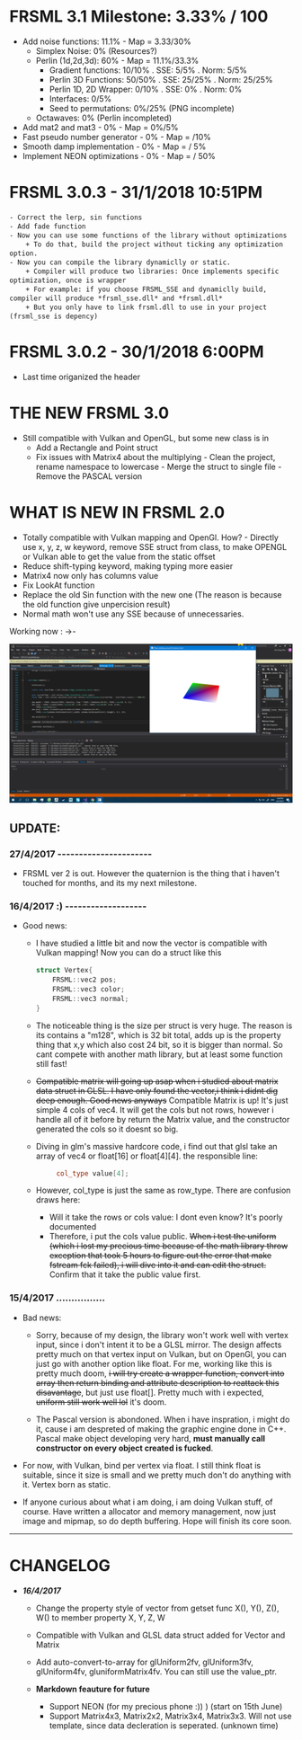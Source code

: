 # FRSML 3.1 Milestone: 3.33% / 100
   - Add noise functions:  11.1% - Map = 3.33/30%
		+ Simplex Noise: 0% (Resources?)
		+ Perlin (1d,2d,3d): 60% - Map = 11.1%/33.3% 
			* Gradient functions: 10/10%
				. SSE: 5/5%
				. Norm: 5/5%
			* Perlin 3D Functions: 50/50%
				. SSE: 25/25%
				. Norm: 25/25%
			* Perlin 1D, 2D Wrapper: 0/10%
				. SSE: 0%
				. Norm: 0%
			* Interfaces: 0/5%
			* Seed to permutations: 0%/25% (PNG incomplete)
		+ Octawaves: 0% (Perlin incompleted)
   - Add mat2 and mat3 - 0% - Map = 0%/5%
   - Fast pseudo number generator - 0% - Map = /10%
   - Smooth damp implementation - 0% - Map = / 5%
   - Implement NEON optimizations - 0% - Map = / 50%

# FRSML 3.0.3 - 31/1/2018 10:51PM
	- Correct the lerp, sin functions
	- Add fade function
	- Now you can use some functions of the library without optimizations
		+ To do that, build the project without ticking any optimization option.
	- Now you can compile the library dynamiclly or static. 
		+ Compiler will produce two libraries: Once implements specific optimization, once is wrapper
		+ For example: if you choose FRSML_SSE and dynamiclly build, compiler will produce *frsml_sse.dll* and *frsml.dll*
		+ But you only have to link frsml.dll to use in your project (frsml_sse is depency)
	
# FRSML 3.0.2 - 30/1/2018 6:00PM
   - Last time origanized the header

# THE NEW FRSML 3.0
   - Still compatible with Vulkan and OpenGL, but some new class is in	
		+ Add a Rectangle and Point struct
		+ Fix issues with Matrix4 about the multiplying
	- Clean the project, rename namespace to lowercase
	- Merge the struct to single file
	- Remove the PASCAL version 

# WHAT IS NEW IN FRSML 2.0
   - Totally compatible with Vulkan mapping and OpenGl. How?
	- Directly use x, y, z, w keyword, remove SSE struct from class, to make OPENGL or Vulkan able to
		get the value from the static offset 
   - Reduce shift-typing keyword, making typing more easier 
   - Matrix4 now only has columns value
   - Fix LookAt function
   - Replace the old Sin function with the new one (The reason is because the old function give unpercision result)
   - Normal math won't use any SSE because of unnecessaries.
   
   Working now : ->-
   
  ![alt tag](https://raw.githubusercontent.com/bentokun/FRSML/master/RESULT.png)

## UPDATE:
 
### 27/4/2017 ----------------------
	
  + FRSML ver 2 is out. However the quaternion is the thing that i haven't touched for months, and its my next milestone.
  
### 16/4/2017 :) -------------------

  + Good news:
  
  	* I have studied a little bit and now the vector is compatible with Vulkan mapping! Now you can do a struct like this
		
		```C++
		struct Vertex{
			FRSML::vec2 pos;
			FRSML::vec3 color;
			FRSML::vec3 normal;
		}
		```
		
	* The noticeable thing is the size per struct is very huge. The reason is its contains a "m128", which is 32 bit total, adds up is the property thing that x,y which also cost 24 bit, so it is bigger than normal. So cant compete with another math library, but at least some function still fast!
	
	* ~~Compatible matrix will going up asap when i studied about matrix data struct in GLSL. I have only found the vector,i think i didnt dig deep enough. Good news anyways~~ Compatible Matrix is up! It's just simple 4 cols of vec4. It will get the cols but not rows, however i handle all of it before by return the Matrix value, and the constructor generated the cols so it doesnt so big.
	
	* Diving in glm's massive hardcore code, i find out that glsl take an array of vec4 or float[16] or float[4][4]. the responsible line:
  
		```c++
			 col_type value[4];
		```
		
	* However, col_type is just the same as row_type. There are confusion draws here:
		- Will it take the rows or cols value: I dont even know? It's poorly documented
		- Therefore, i put the cols value public. ~~When i test the uniform (which i lost my precious time because of the math library throw exception that took 5 hours to figure out the error that make fstream fck failed), i will dive into it and can edit the struct.~~ Confirm that it take the public value first.
		
  
### 15/4/2017 ................
  
  +  Bad news:
      * Sorry, because of my design, the library won't work well with vertex input, since i don't intent it to be a GLSL mirror.
  The design affects pretty much on that vertex input on Vulkan, but on OpenGl, you can just go with another option like float. For me, working like this is pretty much doom,  ~~i will try create a wrapper function, convert into array then return binding and attribute description to reattack this disavantage~~, but just use float[]. Pretty much with i expected, ~~uniform still work well lol~~ it's doom.
 
      * The Pascal version is abondoned. When i have inspration, i might do it, cause i am despreted of making the graphic engine done in C++. Pascal make object developing very hard, **must manually call constructor on every object created is fucked**.
  
  - For now, with Vulkan, bind per vertex via float. I still think float is suitable, since it size is small and we pretty much don't do
  anything with it. Vertex born as static.
  
  - If anyone curious about what i am doing, i am doing Vulkan stuff, of course. Have written a allocator and memory management, now just image and mipmap, so do depth buffering. Hope will finish its core soon.

**********************************************

# CHANGELOG
  
  - __*16/4/2017*__
    + Change the property style of vector from getset func X(), Y(), Z(), W() to member property X, Y, Z, W
    + Compatible with Vulkan and GLSL data struct added for Vector and Matrix
    + Add auto-convert-to-array for glUniform2fv, glUniform3fv, glUniform4fv, gluniformMatrix4fv. You can still use the value_ptr.
    
    + __Markdown feauture for future__
      * Support NEON (for my precious phone :)) ) (start on 15th June)
      * Support Matrix4x3, Matrix2x2, Matrix3x4, Matrix3x3. Will not use template, since data decleration is seperated.
      (unknown time)
